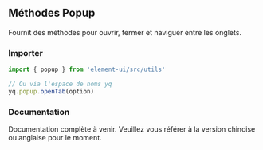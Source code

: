 ## Méthodes Popup

Fournit des méthodes pour ouvrir, fermer et naviguer entre les onglets.

### Importer

```javascript
import { popup } from 'element-ui/src/utils'

// Ou via l'espace de noms yq
yq.popup.openTab(option)
```

### Documentation

Documentation complète à venir. Veuillez vous référer à la version chinoise ou anglaise pour le moment.

